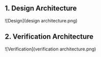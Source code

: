 ## 1. Design Architecture

![Design](design architecture.png)

## 2. Verification Architecture

![Verification](verification architecture.png)
